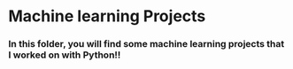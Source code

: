 # Machine learning Projects

### In this folder, you will find some machine learning projects that I worked on with Python!!

